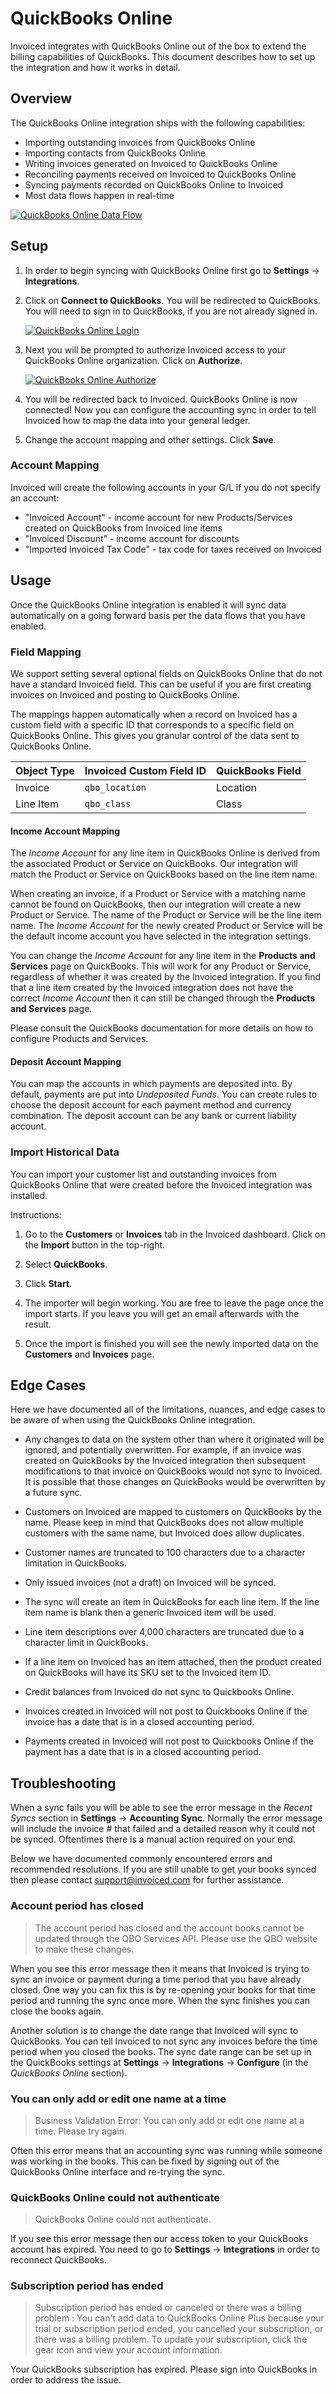 # QuickBooks Online

Invoiced integrates with QuickBooks Online out of the box to extend the billing capabilities of QuickBooks. This document describes how to set up the integration and how it works in detail.

## Overview

The QuickBooks Online integration ships with the following capabilities:

- Importing outstanding invoices from QuickBooks Online
- Importing contacts from QuickBooks Online
- Writing invoices generated on Invoiced to QuickBooks Online
- Reconciling payments received on Invoiced to QuickBooks Online
- Syncing payments recorded on QuickBooks Online to Invoiced
- Most data flows happen in real-time

[![QuickBooks Online Data Flow](/docs/img/qbo-object-mapping.png)](/docs/img/qbo-object-mapping.png)

## Setup

1. In order to begin syncing with QuickBooks Online first go to **Settings** &rarr; **Integrations**.  

2. Click on **Connect to QuickBooks**. You will be redirected to QuickBooks. You will need to sign in to QuickBooks, if you are not already signed in.

   [![QuickBooks Online Login](/docs/img/qbo-login.png)](/docs/img/qbo-login.png)

3. Next you will be prompted to authorize Invoiced access to your QuickBooks Online organization.  Click on **Authorize**.

   [![QuickBooks Online Authorize](/docs/img/qbo-connect-authorize.png)](/docs/img/qbo-connect-authorize.png)

4. You will be redirected back to Invoiced. QuickBooks Online is now connected! Now you can configure the accounting sync in order to tell Invoiced how to map the data into your general ledger.

5. Change the account mapping and other settings. Click **Save**.

### Account Mapping

Invoiced will create the following accounts in your G/L if you do not specify an account:

- "Invoiced Account" - income account for new Products/Services created on QuickBooks from Invoiced line items
- "Invoiced Discount" - income account for discounts
- "Imported Invoiced Tax Code" - tax code for taxes received on Invoiced

## Usage

Once the QuickBooks Online integration is enabled it will sync data automatically on a going forward basis per the data flows that you have enabled. 

### Field Mapping

We support setting several optional fields on QuickBooks Online that do not have a standard Invoiced field. This can be useful if you are first creating invoices on Invoiced and posting to QuickBooks Online.
 
The mappings happen automatically when a record on Invoiced has a custom field with a specific ID that corresponds to a specific field on QuickBooks Online. This gives you granular control of the data sent to QuickBooks Online.

Object Type | Invoiced Custom Field ID    | QuickBooks Field
------------|-----------------------------|------------------
Invoice     | `qbo_location`              | Location
Line Item   | `qbo_class`                 | Class

#### Income Account Mapping

The *Income Account* for any line item in QuickBooks Online is derived from the associated Product or Service on QuickBooks. Our integration will match the Product or Service on QuickBooks based on the line item name.

When creating an invoice, if a Product or Service with a matching name cannot be found on QuickBooks, then our integration will create a new Product or Service. The name of the Product or Service will be the line item name. The *Income Account* for the newly created Product or Service will be the default income account you have selected in the integration settings.

You can change the *Income Account* for any line item in the **Products and Services** page on QuickBooks. This will work for any Product or Service, regardless of whether it was created by the Invoiced integration. If you find that a line item created by the Invoiced integration does not have the correct *Income Account* then it can still be changed through the **Products and Services** page.

Please consult the QuickBooks documentation for more details on how to configure Products and Services.

#### Deposit Account Mapping

You can map the accounts in which payments are deposited into. By default, payments are put into *Undeposited Funds*. You can create rules to choose the deposit account for each payment method and currency combination. The deposit account can be any bank or current liability account.

### Import Historical Data

You can import your customer list and outstanding invoices from QuickBooks Online that were created before the Invoiced integration was installed.

Instructions:

1. Go to the **Customers** or **Invoices** tab in the Invoiced dashboard. Click on the **Import** button in the top-right.

2. Select **QuickBooks**.

3. Click **Start**.

4. The importer will begin working. You are free to leave the page once the import starts. If you leave you will get an email afterwards with the result.

5. Once the import is finished you will see the newly imported data on the **Customers** and **Invoices** page.

## Edge Cases

Here we have documented all of the limitations, nuances, and edge cases to be aware of when using the QuickBooks Online integration.

- Any changes to data on the system other than where it originated will be ignored, and potentially overwritten. For example, if an invoice was created on QuickBooks by the Invoiced integration then subsequent modifications to that invoice on QuickBooks would not sync to Invoiced. It is possible that those changes on QuickBooks would be overwritten by a future sync.

- Customers on Invoiced are mapped to customers on QuickBooks by the name. Please keep in mind that QuickBooks does not allow multiple customers with the same name, but Invoiced does allow duplicates.

- Customer names are truncated to 100 characters due to a character limitation in QuickBooks.

- Only issued invoices (not a draft) on Invoiced will be synced.

- The sync will create an item in QuickBooks for each line item. If the line item name is blank then a generic Invoiced item will be used.

- Line item descriptions over 4,000 characters are truncated due to a character limit in QuickBooks.

- If a line item on Invoiced has an item attached, then the product created on QuickBooks will have its SKU set to the Invoiced item ID.

- Credit balances from Invoiced do not sync to Quickbooks Online.

- Invoices created in Invoiced will not post to Quickbooks Online if the invoice has a date that is in a closed accounting period.

- Payments created in Invoiced will not post to Quickbooks Online if the payment has a date that is in a closed accounting period.

## Troubleshooting

When a sync fails you will be able to see the error message in the *Recent Syncs* section in **Settings** &rarr; **Accounting Sync**. Normally the error message will include the invoice # that failed and a detailed reason why it could not be synced. Oftentimes there is a manual action required on your end.

Below we have documented commonly encountered errors and recommended resolutions. If you are still unable to get your books synced then please contact [support@invoiced.com](mailto:support@invoiced.com) for further assistance.

### Account period has closed

> The account period has closed and the account books cannot be updated through the QBO Services API. Please use the QBO website to make these changes.

When you see this error message then it means that Invoiced is trying to sync an invoice or payment during a time period that you have already closed. One way you can fix this is by re-opening your books for that time period and running the sync once more. When the sync finishes you can close the books again.

Another solution is to change the date range that Invoiced will sync to QuickBooks. You can tell Invoiced to not sync any invoices before the time period when you closed the books. The sync date range can be set up in the QuickBooks settings at **Settings** &rarr; **Integrations** &rarr; **Configure** (in the *QuickBooks Online* section).

### You can only add or edit one name at a time

> Business Validation Error: You can only add or edit one name at a time. Please try again.

Often this error means that an accounting sync was running while someone was working in the books. This can be fixed by signing out of the QuickBooks Online interface and re-trying the sync.

### QuickBooks Online could not authenticate

> QuickBooks Online could not authenticate.

If you see this error message then our access token to your QuickBooks account has expired. You need to go to **Settings** &rarr; **Integrations** in order to reconnect QuickBooks.

### Subscription period has ended

> Subscription period has ended or canceled or there was a billing problem : You can't add data to QuickBooks Online Plus because your trial or subscription period ended, you cancelled your subscription, or there was a billing problem. To update your subscription, click the gear icon and view your account information.

Your QuickBooks subscription has expired. Please sign into QuickBooks in order to address the issue.